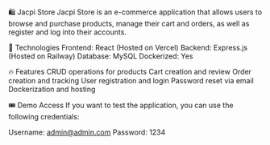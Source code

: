 🛍️ Jacpi Store
Jacpi Store is an e-commerce application that allows users to browse and purchase products, manage their cart and orders, as well as register and log into their accounts.

🚀 Technologies
Frontend: React (Hosted on Vercel)
Backend: Express.js (Hosted on Railway)
Database: MySQL
Dockerized: Yes

🔥 Features
CRUD operations for products
Cart creation and review
Order creation and tracking
User registration and login
Password reset via email
Dockerization and hosting

🎟️ Demo Access
If you want to test the application, you can use the following credentials:

Username: admin@admin.com
Password: 1234
